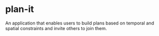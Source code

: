 # plan-it
An application that enables users to build plans based on temporal and spatial constraints and invite others to join them.
